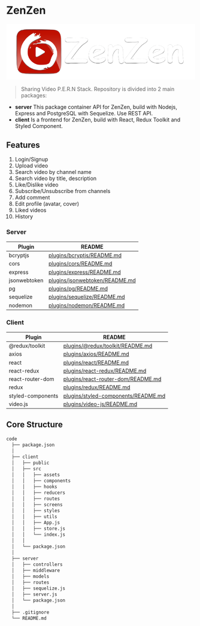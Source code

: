 # ZenZen
![ZenZen](https://github.com/Ren0503/zenzen-js-share-video/blob/master/client/src/assets/header.png)
> Sharing Video P.E.R.N Stack. Repository is divided into 2 main packages: 
- **server** This package container API for ZenZen, build with Nodejs, Express and PostgreSQL with Sequelize. Use REST API.
- **client** Is a frontend for ZenZen, build with React, Redux Toolkit and Styled Component.

## Features

1. Login/Signup
2. Upload video
3. Search video by channel name
4. Search video by title, description
5. Like/Dislike video
6. Subscribe/Unsubscribe from channels
7. Add comment
8. Edit profile (avatar, cover)
9. Liked videos
10. History

### Server

| Plugin | README |
| ------ | ------ |
| bcryptjs | [plugins/bcryptjs/README.md](https://github.com/dcodeIO/bcrypt.js/blob/master/README.md) |
| cors | [plugins/cors/README.md](https://github.com/expressjs/cors/blob/master/README.md)|
| express | [plugins/express/README.md](https://github.com/expressjs/express/blob/master/Readme.md) |
| jsonwebtoken | [plugins/jsonwebtoken/README.md](https://github.com/auth0/node-jsonwebtoken/blob/master/README.md) |
| pg | [plugins/pg/README.md](https://github.com/brianc/node-postgres/blob/master/packages/pg/README.md) |
| sequelize | [plugins/sequelize/README.md](https://github.com/sequelize/sequelize/blob/main/README.md) |
| nodemon | [plugins/nodemon/README.md](https://github.com/remy/nodemon/blob/master/README.md) |

### Client

| Plugin | README |
| ------ | ------ |
| @redux/toolkit | [plugins/@redux/toolkit/README.md](https://github.com/reduxjs/redux-toolkit) |
| axios | [plugins/axios/README.md](https://github.com/axios/axios/blob/master/README.md) |
| react | [plugins/react/README.md](https://github.com/facebook/react/blob/master/README.md) |
| react-redux | [plugins/react-redux/README.md](https://github.com/reduxjs/react-redux) |
| react-router-dom | [plugins/react-router-dom/README.md](https://github.com/ReactTraining/react-router/blob/master/README.md) |
| redux | [plugins/redux/README.md](https://github.com/reduxjs/redux)|
| styled-components | [plugins/styled-components/README.md](https://github.com/styled-components/styled-components/blob/main/README.md)|
| video.js | [plugins/video-js/README.md](https://github.com/videojs/video.js/blob/main/README.md) |

## Core Structure
    code
      ├── package.json
      │
      ├── client
      │   ├── public
      │   ├── src
      │   │   ├── assets
      │   │   ├── components
      │   │   ├── hooks
      │   │   ├── reducers
      │   │   ├── routes
      │   │   ├── screens
      │   │   ├── styles
      │   │   ├── utils
      │   │   ├── App.js
      │   │   ├── store.js
      │   │   └── index.js
      │   │
      │   └── package.json
      │
      ├── server 
      │   ├── controllers
      │   ├── middleware
      │   ├── models
      │   ├── routes
      │   ├── sequelize.js
      │   ├── server.js
      │   └── package.json
      │
      ├── .gitignore
      └── README.md